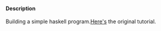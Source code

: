 #### Description

Building a simple haskell program.[Here's](https://functional.christmas/2019/23 "simple markdow Program") the original tutorial.
